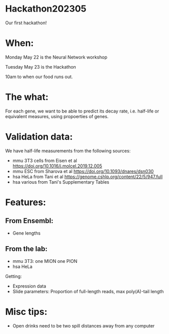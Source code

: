 # Hackathon202305
Our first hackathon!

# When:
Monday May 22 is the Neural Network workshop

Tuesday May 23 is the Hackathon

10am to when our food runs out.

# The what:
For each gene, we want to be able to predict its decay rate, i.e. half-life or equivalent measures, using propoerties of genes.

# Validation data:
We have half-life measurements from the following sources:
- mmu 3T3 cells from Eisen et al <https://doi.org/10.1016/j.molcel.2019.12.005>
- mmu ESC from Sharova et al <https://doi.org/10.1093/dnares/dsn030> 
- hsa HeLa from Tani et al <https://genome.cshlp.org/content/22/5/947.full>
- hsa various from Tani's Supplementary Tables

# Features:
## From Ensembl:
- Gene lengths

## From the lab:
- mmu 3T3: one MION one PION
- hsa HeLa

Getting:
- Expression data
- Slide parameters: Proportion of full-length reads, max poly(A)-tail length

# Misc tips:
- Open drinks need to be two spill distances away from any computer
